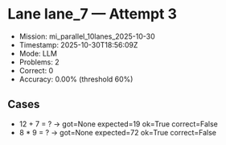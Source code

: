 # Lane lane_7 — Attempt 3

- Mission: mi_parallel_10lanes_2025-10-30
- Timestamp: 2025-10-30T18:56:09Z
- Mode: LLM
- Problems: 2
- Correct: 0
- Accuracy: 0.00% (threshold 60%)

## Cases
- 12 + 7 = ? → got=None expected=19 ok=True correct=False
- 8 * 9 = ? → got=None expected=72 ok=True correct=False